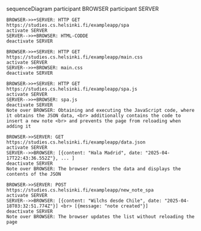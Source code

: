 sequenceDiagram
    participant BROWSER
    participant SERVER

    BROWSER->>+SERVER: HTTP GET https://studies.cs.helsinki.fi/exampleapp/spa
    activate SERVER
    SERVER-->>+BROWSER: HTML-CODDE
    deactivate SERVER

    BROWSER->>+SERVER: HTTP GET https://studies.cs.helsinki.fi/exampleapp/main.css
    activate SERVER
    SERVER-->>+BROWSER: main.css
    deactivate SERVER

    BROWSER->>+SERVER: HTTP GET https://studies.cs.helsinki.fi/exampleapp/spa.js
    activate SERVER
    SERVER-->>+BROWSER: spa.js
    deactivate SERVER
    Note over BROWSER: Obtaining and executing the JavaScript code, where it obtains the JSON data, <br> additionally contains the code to insert a new note <br> and prevents the page from reloading when adding it
    
    BROWSER->>SERVER: GET https://studies.cs.helsinki.fi/exampleapp/data.json
    activate SERVER
    SERVER-->>BROWSER: [{content: "Hala Madrid", date: "2025-04-17T22:43:36.552Z"}, ... ]
    deactivate SERVER
    Note over BROWSER: The browser renders the data and displays the contents of the JSON

    BROWSER->>SERVER: POST https://studies.cs.helsinki.fi/exampleapp/new_note_spa
    activate SERVER
    SERVER-->>BROWSER: [{content: "Wilchs desde Chile", date: "2025-04-18T03:32:51.774Z"}] <br> [{message: "note created"}]
    deactivate SERVER
    Note over BROWSER: The browser updates the list without reloading the page
